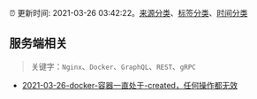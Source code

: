 :alarm_clock: 更新时间: 2021-03-26 03:42:22。[来源分类](../README.md)、[标签分类](../TAGS.md)、[时间分类](../TIMELINE.md)

## 服务端相关


> 关键字：`Nginx`、`Docker`、`GraphQL`、`REST`、`gRPC`



- [2021-03-26-docker-容器一直处于-created，任何操作都无效](https://www.v2ex.com/t/765325) 